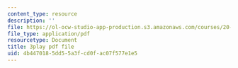 ```yaml
---
content_type: resource
description: ''
file: https://ol-ocw-studio-app-production.s3.amazonaws.com/courses/20-219-becoming-the-next-bill-nye-writing-and-hosting-the-educational-show-january-iap-2015/4b4470185dd55a3fcd0fac07f577e1e5_AjK2zF9yN0k.pdf
file_type: application/pdf
resourcetype: Document
title: 3play pdf file
uid: 4b447018-5dd5-5a3f-cd0f-ac07f577e1e5
---
```

